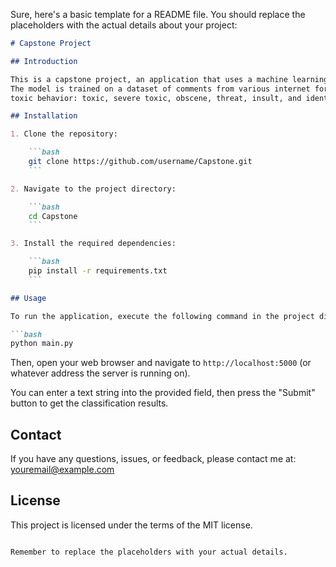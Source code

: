 Sure, here's a basic template for a README file. You should replace the placeholders with the actual details about your 
project:

```markdown
# Capstone Project

## Introduction

This is a capstone project, an application that uses a machine learning model to classify text based on its toxicity. 
The model is trained on a dataset of comments from various internet forums and is capable of identifying six types of 
toxic behavior: toxic, severe toxic, obscene, threat, insult, and identity hate.

## Installation

1. Clone the repository:

    ```bash
    git clone https://github.com/username/Capstone.git
    ```

2. Navigate to the project directory:

    ```bash
    cd Capstone
    ```

3. Install the required dependencies:

    ```bash
    pip install -r requirements.txt
    ```

## Usage

To run the application, execute the following command in the project directory:

```bash
python main.py
```

Then, open your web browser and navigate to `http://localhost:5000` (or whatever address the server is running on).

You can enter a text string into the provided field, then press the "Submit" button to get the classification results.

## Contact

If you have any questions, issues, or feedback, please contact me at: youremail@example.com

## License

This project is licensed under the terms of the MIT license.
```

Remember to replace the placeholders with your actual details.
